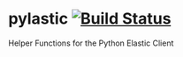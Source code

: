 # pylastic [![Build Status](https://travis-ci.org/vertical-knowledge/pylastic.svg?branch=master)](https://travis-ci.org/vertical-knowledge/pylastic)
Helper Functions for the Python Elastic Client

